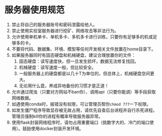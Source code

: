 # 服务器使用规范

1. 禁止将自己的服务器账号和密码泄露给他人。
2. 禁止使用实验室服务器进行挖矿、网络攻击等非法行为。
3. 允许使用单机单卡、单机多卡、多机多卡进行训练，只要你有足够多的机或足够多的卡。
4. 不要将代码、数据集、环境、模型等任何开发相关文件放置在home目录下。
5. 如果服务器同时有固态硬盘和机械硬盘，建议合理放置你的文件：
   1. 固态硬盘：读写速度快，但一旦发生损坏，数据无法修复找回。
   2. 机械硬盘：读写速度一般，但比较安全。
   3. 一般服务器上的硬盘都是以几十T为单位的，但总体上，机械硬盘空间更大。
   4. 无论用什么盘，养成异地备份的习惯才是正道！
6. 允许通过爬虫（只要对方网站不ban你）、调用api（只要你能调）等手段获取网络数据。
7. 如遇使用conda时，报错没有权限，可让管理员帮你`chmod 777`一下权限。
8. 如发生僵尸程序导致显存被无故占用，请优先自查后台进程并自行杀死进程。管理员强制kill你的进程有概率导致服务器异常。
9. 使用flask封装网络程序时，请勿占用重要端口（挑数字大的、冷门的端口使用）。鼓励使用docker封装开发环境。